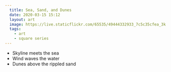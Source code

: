 ```yaml
---
  title: Sea, Sand, and Dunes
  date: 2020-03-15 15:12
  layout: art
  image: https://live.staticflickr.com/65535/49444332933_7c5c35cfea_3k.jpg
  tags:
    - art
    - square series
---
```


- Skyline meets the sea
- Wind waves the water
- Dunes above the rippled sand

